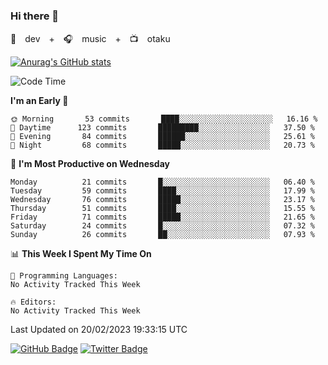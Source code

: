 ### Hi there 👋

🚀　dev　+　🎧　music　+　📺　otaku


[![Anurag's GitHub stats](https://github-readme-stats.vercel.app/api?username=koheitasaka&count_private=true&show_icons=true&theme=monokai)](https://github.com/koheitasaka/github-readme-stats)

<!--START_SECTION:waka-->
![Code Time](http://img.shields.io/badge/Code%20Time-1%2C161%20hrs%2023%20mins-blue)

**I'm an Early 🐤** 

```text
🌞 Morning       53 commits       ████░░░░░░░░░░░░░░░░░░░░░   16.16 % 
🌆 Daytime      123 commits       █████████░░░░░░░░░░░░░░░░   37.50 % 
🌃 Evening       84 commits       ██████░░░░░░░░░░░░░░░░░░░   25.61 % 
🌙 Night         68 commits       █████░░░░░░░░░░░░░░░░░░░░   20.73 % 

```
📅 **I'm Most Productive on Wednesday** 

```text
Monday          21 commits       █░░░░░░░░░░░░░░░░░░░░░░░░   06.40 % 
Tuesday         59 commits       ████░░░░░░░░░░░░░░░░░░░░░   17.99 % 
Wednesday       76 commits       █████░░░░░░░░░░░░░░░░░░░░   23.17 % 
Thursday        51 commits       ████░░░░░░░░░░░░░░░░░░░░░   15.55 % 
Friday          71 commits       █████░░░░░░░░░░░░░░░░░░░░   21.65 % 
Saturday        24 commits       █░░░░░░░░░░░░░░░░░░░░░░░░   07.32 % 
Sunday          26 commits       ██░░░░░░░░░░░░░░░░░░░░░░░   07.93 % 

```


📊 **This Week I Spent My Time On** 

```text
💬 Programming Languages: 
No Activity Tracked This Week

🔥 Editors: 
No Activity Tracked This Week

```


 Last Updated on 20/02/2023 19:33:15 UTC
<!--END_SECTION:waka-->

[![GitHub Badge](https://img.shields.io/badge/GitHub-100000?style=for-the-badge&logo=github&logoColor=white)](https://github.com/koheitasaka)
[![Twitter Badge](https://img.shields.io/badge/Twitter-1DA1F2?style=for-the-badge&logo=twitter&logoColor=white)](https://twitter.com/sleep_asleep_)
